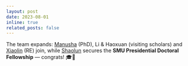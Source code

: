 ```yaml
---
layout: post
date: 2023-08-01
inline: true
related_posts: false
---
```


The team expands: [Manusha](https://manusha-karunathilaka.com/#about) (PhD), Li & Haoxuan (visiting scholars) and [Xiaolin](https://wenxiaolin.com/) (RE) join, while [Shaolun](https://shaolun-ruan.com/) secures the **SMU Presidential Doctoral Fellowship** — congrats! 🎓🎉